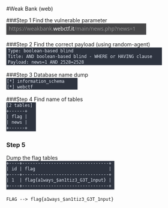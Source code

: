 #Weak Bank (web)

###Step 1
Find the vulnerable parameter
![vuln](img/vuln.png)

###Step 2
Find the correct payload (using random-agent)
![payload](img/payload.png)

###Step 3
Database name dump  
![database](img/database.png)

###Step 4
Find name of tables   
![tables](img/tables.png)

### Step 5
Dump the flag tables    
![flag](img/flag.png)

```text
FLAG --> flag{a1ways_$an1tiz3_G3T_1nput}
```
